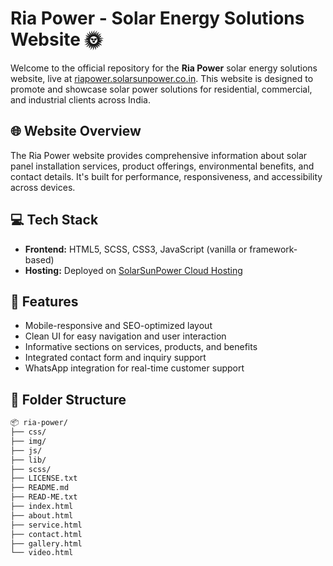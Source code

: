 # Ria Power - Solar Energy Solutions Website 🌞

Welcome to the official repository for the **Ria Power** solar energy solutions website, live at [riapower.solarsunpower.co.in](https://riapower.solarsunpower.co.in/). This website is designed to promote and showcase solar power solutions for residential, commercial, and industrial clients across India.

## 🌐 Website Overview

The Ria Power website provides comprehensive information about solar panel installation services, product offerings, environmental benefits, and contact details. It's built for performance, responsiveness, and accessibility across devices.

## 💻 Tech Stack

- **Frontend:** HTML5, SCSS, CSS3, JavaScript (vanilla or framework-based)
- **Hosting:** Deployed on [SolarSunPower Cloud Hosting](https://solarsunpower.co.in/)

## 🔧 Features

- Mobile-responsive and SEO-optimized layout
- Clean UI for easy navigation and user interaction
- Informative sections on services, products, and benefits
- Integrated contact form and inquiry support
- WhatsApp integration for real-time customer support

## 📁 Folder Structure

```bash
📦 ria‑power/
├── css/
├── img/
├── js/
├── lib/
├── scss/
├── LICENSE.txt
├── README.md
├── READ‑ME.txt
├── index.html
├── about.html
├── service.html
├── contact.html
├── gallery.html
└── video.html
